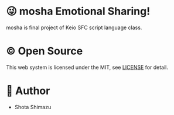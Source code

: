 # 😜  mosha Emotional Sharing!

mosha is final project of Keio SFC script language class.


# © Open Source
This web system is licensed under the MIT, see [LICENSE](./LICENSE) for detail.

# 🤪  Author

- Shota Shimazu
